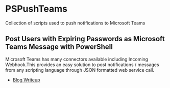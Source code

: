 # PSPushTeams
Collection of scripts used to push notifications to Microsoft Teams

## Post Users with Expiring Passwords as Microsoft Teams Message with PowerShell 

Microsoft Teams has many connectors available including Incoming Webhook.This provides an easy solution to post notifications / messages from any scripting language through JSON formatted web service call.

* [Blog Writeup](https://thelazyadministrator.com/2018/12/07/post-users-with-expiring-passwords-as-team-message-with-powershell/)

